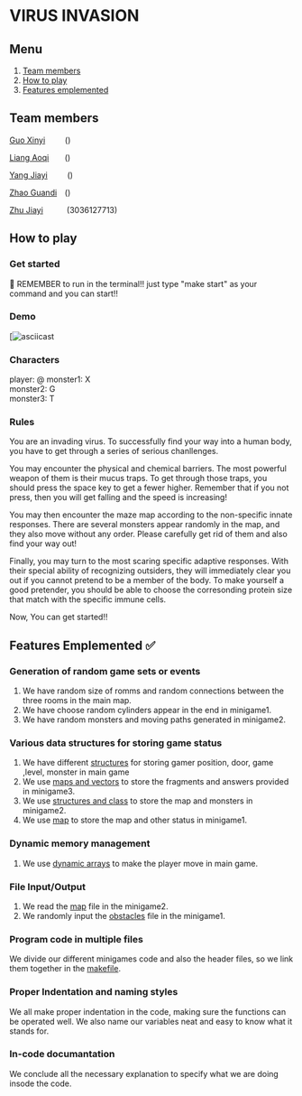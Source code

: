 # VIRUS INVASION
## Menu
1. [Team members](#Team-members-)
2. [How to play](#How-to-play-)
3. [Features emplemented](#Features-emplemented-)
## Team members
[Guo Xinyi](https://github.com/guoxinyicindy)&ensp;&ensp;&ensp;&ensp;&ensp;()

[Liang Aoqi](https://github.com/LEUNGNGOKI)&ensp;&ensp;&ensp;&ensp;()

[Yang Jiayi](https://github.com/Seaflight4)&ensp;&ensp;&ensp;&ensp;&ensp;()

[Zhao Guandi](https://github.com/Booker-zgd)&ensp;&ensp;()

[Zhu Jiayi](https://github.com/Andreazjy)&ensp;&ensp;&ensp;&ensp;&ensp;&ensp;(3036127713)

## How to play
### Get started
🌟 REMEMBER to run in the terminal!!
just type "make start" as your command and you can start!!

### Demo
[![asciicast]()

### Characters
player: @
monster1: X  
monster2: G  
monster3: T

### Rules
You are an invading virus.
To successfully find your way into a human body, you have to get through a series of serious chanllenges.

You may encounter the physical and chemical barriers.
The most powerful weapon of them is their mucus traps.
To get through those traps, you should press the space key to get a fewer higher. 
Remember that if you not press, then you will get falling and the speed is increasing!

You may then encounter the maze map according to the non-specific innate responses.
There are several monsters appear randomly in the map, and they also move without any order.
Please carefully get rid of them and also find your way out!

Finally, you may turn to the most scaring specific adaptive responses.
With their special ability of recognizing outsiders, they will immediately clear you out if you cannot pretend to be a member of the body.
To make yourself a good pretender, you should be able to choose the corresonding protein size that match with the specific immune cells.

Now, You can get started!! 

## Features Emplemented ✅
### Generation of random game sets or events
1. We have random size of romms and random connections between the three rooms in the main map.
2. We have choose random cylinders appear in the end in minigame1.
3. We have random monsters and moving paths generated in minigame2.

### Various data structures for storing game status
1. We have different [structures](https://github.com/ENGG1340-Group-13/main/blob/main/GP/include.h) for storing gamer position, door, game ,level, monster in main game
2. We use [maps and vectors](https://github.com/ENGG1340-Group-13/main/blob/main/GP/mini3.cpp) to store the fragments and answers provided in minigame3.
3. We use [structures and class](https://github.com/ENGG1340-Group-13/main/blob/main/GP/maze.h) to store the map and monsters in minigame2.
4. We use [map](https://github.com/ENGG1340-Group-13/main/blob/main/GP/screenwin.h) to store the map and other status in minigame1.

### Dynamic memory management
1. We use [dynamic arrays](https://github.com/ENGG1340-Group-13/main/blob/main/GP/main.cpp) to make the player move in main game.

### File Input/Output
1. We read the [map](https://github.com/ENGG1340-Group-13/main/blob/main/GP/maze.cpp) file in the minigame2.
2. We randomly input the [obstacles](https://github.com/ENGG1340-Group-13/main/blob/main/GP/FlappyBird_map.cpp) file in the minigame1.

### Program code in multiple files
We divide our different minigames code and also the header files, so we link them together in the [makefile](https://github.com/ENGG1340-Group-13/main/blob/main/GP/makefile).

### Proper Indentation and naming styles
We all make proper indentation in the code, making sure the functions can be operated well.
We also name our variables neat and easy to know what it stands for.

### In-code documantation
We conclude all the necessary explanation to specify what we are doing insode the code.

